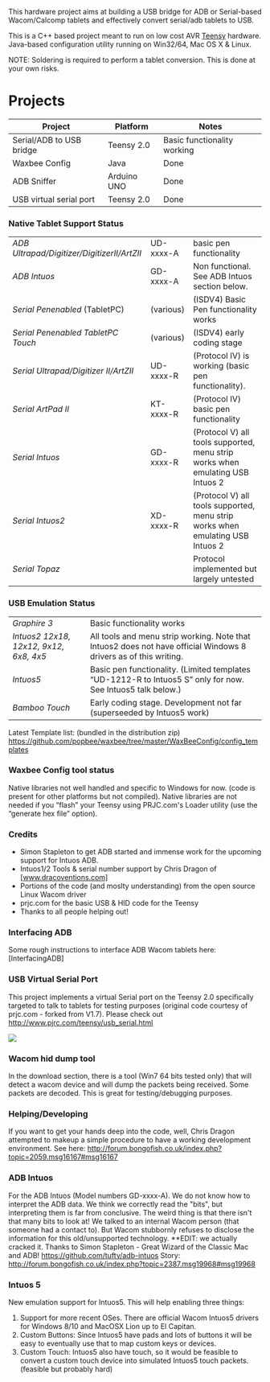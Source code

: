 This hardware project aims at building a USB bridge for ADB or Serial-based Wacom/Calcomp tablets and effectively convert serial/adb tablets to USB.

This is a C++ based project meant to run on low cost AVR [Teensy][] hardware. Java-based configuration utility running on Win32/64, Mac OS X & Linux.

NOTE: Soldering is required to perform a tablet conversion. This is done at your own risks.

Projects
========

| Project | Platform | Notes |
|-------------|--------------|-----------|
| Serial/ADB to USB bridge | Teensy 2.0 | Basic functionality working |
| Waxbee Config | Java | Done | 
| ADB Sniffer | Arduino UNO | Done |
| USB virtual serial port | Teensy 2.0 | Done |

### Native Tablet Support Status

|   |   |   |
|---|---|---|
| *ADB Ultrapad/Digitizer/DigitizerII/ArtZII* | UD-xxxx-A | basic pen functionality|
| *ADB Intuos* | GD-xxxx-A | Non functional. See ADB Intuos section below. | 
| *Serial Penenabled* (TabletPC) | (various) | (ISDV4) Basic Pen functionality works |
| *Serial Penenabled TabletPC Touch* | (various) | (ISDV4) early coding stage |
| *Serial Ultrapad/Digitizer II/ArtZII* | UD-xxxx-R | (Protocol IV) is working (basic pen functionality). |
| *Serial ArtPad II* | KT-xxxx-R | (Protocol IV) basic pen functionality |
| *Serial Intuos* | GD-xxxx-R | (Protocol V) all tools supported, menu strip works when emulating USB Intuos 2|
| *Serial Intuos2* | XD-xxxx-R | (Protocol V) all tools supported, menu strip works when emulating USB Intuos 2 |
| *Serial Topaz* |  | Protocol implemented but largely untested |

### USB Emulation Status
|   |   |
|---|---|
| *Graphire 3* | Basic functionality works |
| *Intuos2 12x18, 12x12, 9x12, 6x8, 4x5* | All tools and menu strip working. Note that Intuos2 does not have official Windows 8 drivers as of this writing. |
| *Intuos5* | Basic pen functionality. (Limited templates “UD-1212-R to Intuos5 S” only for now. See Intuos5 talk below.) |
| *Bamboo Touch* | Early coding stage. Development not far (superseeded by Intuos5 work) |

Latest Template list: (bundled in the distribution zip) <https://github.com/popbee/waxbee/tree/master/WaxBeeConfig/config_templates>

### Waxbee Config tool status

Native libraries not well handled and specific to Windows for now. (code is present for other platforms but not compiled). Native libraries are not needed if you “flash” your Teensy using PRJC.com's Loader utility (use the “generate hex file” option).

### Credits

* Simon Stapleton to get ADB started and immense work for the upcoming support for Intuos ADB.
* Intuos1/2 Tools & serial number support by Chris Dragon of [www.dracoventions.com]
* Portions of the code (and moslty understanding) from the open source Linux Wacom driver
* prjc.com for the basic USB & HID code for the Teensy
* Thanks to all people helping out!

### Interfacing ADB

Some rough instructions to interface ADB Wacom tablets here: [InterfacingADB]

### USB Virtual Serial Port
This project implements a virtual Serial port on the Teensy 2.0 specifically targeted to talk to tablets for testing purposes (original code courtesy of prjc.com - forked from V1.7). Please check out http://www.pjrc.com/teensy/usb_serial.html 

![](https://raw.githubusercontent.com/popbee/waxbee/master/wiki/udhack.jpg)


### Wacom hid dump tool

In the download section, there is a tool (Win7 64 bits tested only) that will detect a wacom device and will dump the packets being received. Some packets are decoded. This is great for testing/debugging purposes.

### Helping/Developing
If you want to get your hands deep into the code, well, Chris Dragon attempted to makeup a simple procedure to have a working development environment.  See here: http://forum.bongofish.co.uk/index.php?topic=2059.msg16167#msg16167  

### ADB Intuos
For the ADB Intuos (Model numbers GD-xxxx-A). We do not know how to interpret the ADB data. We think we correctly read the "bits", but interpreting them is far from conclusive. The weird thing is that there isn't that many bits to look at!
We talked to an internal Wacom person (that someone had a contact to). But Wacom stubbornly refuses to disclose the information for this old/unsupported technology. 
**EDIT: we actually cracked it. Thanks to Simon Stapleton - Great Wizard of the Classic Mac and ADB! https://github.com/tufty/adb-intuos Story: http://forum.bongofish.co.uk/index.php?topic=2387.msg19968#msg19968

### Intuos 5
New emulation support for Intuos5. This will help enabling three things:
  1. Support for more recent OSes. There are official Wacom Intuos5 drivers for Windows 8/10 and MacOSX Lion up to El Capitan.
  2. Custom Buttons: Since Intuos5 have pads and lots of buttons it will be easy to eventually use that to map custom keys or devices. 
  3. Custom Touch: Intuos5 also have touch, so it would be feasible to convert a custom touch device into simulated Intuos5 touch packets. (feasible but probably hard)

  [Teensy]: http://www.pjrc.com/teensy
  [`Dracoventions.com`]: http://www.dracoventions.com
  [forum.bongofish.com]: http://forum.bongofish.com
